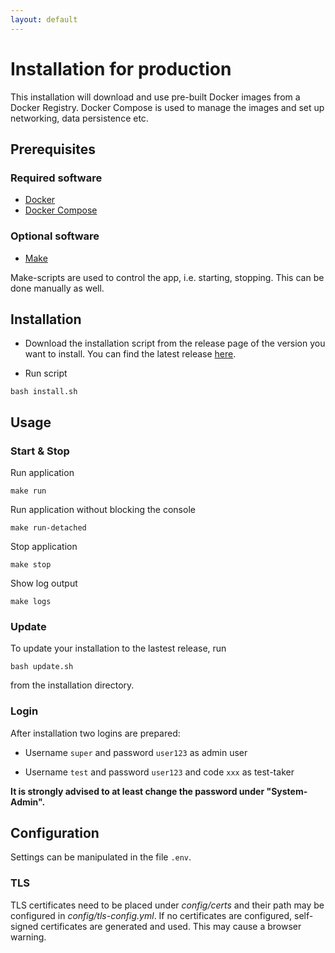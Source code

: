 ```yaml
---
layout: default
---
```


# Installation for production

This installation will download and use pre-built Docker images from a Docker Registry. Docker Compose is used to manage
the images and set up networking, data persistence etc.

## Prerequisites

### Required software
- [Docker](https://docs.docker.com/engine/install/ubuntu/#installation-methods)
- [Docker Compose](https://docs.docker.com/compose/install/other/#on-linux)

### Optional software
- [Make](https://www.gnu.org/software/make/)

Make-scripts are used to control the app, i.e. starting, stopping. This can be done manually as well.

## Installation
- Download the installation script from the release page of the version you want to install.
You can find the latest release [here](https://github.com/iqb-berlin/testcenter/releases/latest).

- Run script
```
bash install.sh
```

## Usage
### Start & Stop
Run application
```
make run
```
Run application without blocking the console
```
make run-detached
```
Stop application
```
make stop
```
Show log output
```
make logs
```

### Update

To update your installation to the lastest release, run
```
bash update.sh
```
from the installation directory.

### Login

After installation two logins are prepared:

- Username `super` and password `user123` as admin user

- Username `test` and password `user123` and code `xxx` as test-taker

**It is strongly advised to at least change the password under "System-Admin".**

## Configuration
Settings can be manipulated in the file `.env`.

### TLS
TLS certificates need to be placed under _config/certs_ and their path may be configured in _config/tls-config.yml_.
If no certificates are configured, self-signed certificates are generated and used. This may cause a browser warning.
